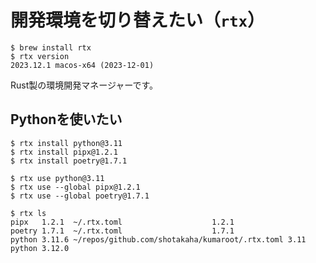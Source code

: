 # 開発環境を切り替えたい（``rtx``）

```console
$ brew install rtx
$ rtx version
2023.12.1 macos-x64 (2023-12-01)
```

Rust製の環境開発マネージャーです。

## Pythonを使いたい

```console
$ rtx install python@3.11
$ rtx install pipx@1.2.1
$ rtx install poetry@1.7.1

$ rtx use python@3.11
$ rtx use --global pipx@1.2.1
$ rtx use --global poetry@1.7.1

$ rtx ls
pipx   1.2.1  ~/.rtx.toml                    1.2.1
poetry 1.7.1  ~/.rtx.toml                    1.7.1
python 3.11.6 ~/repos/github.com/shotakaha/kumaroot/.rtx.toml 3.11
python 3.12.0
```
